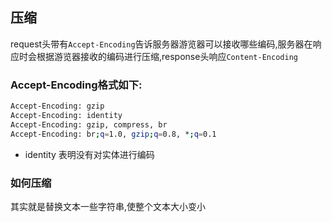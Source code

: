 ## 压缩
request头带有`Accept-Encoding`告诉服务器游览器可以接收哪些编码,服务器在响应时会根据游览器接收的编码进行压缩,response头响应`Content-Encoding`
### Accept-Encoding格式如下:
```bash
Accept-Encoding: gzip
Accept-Encoding: identity
Accept-Encoding: gzip, compress, br
Accept-Encoding: br;q=1.0, gzip;q=0.8, *;q=0.1
```
- identity 表明没有对实体进行编码
### 如何压缩
其实就是替换文本一些字符串,使整个文本大小变小